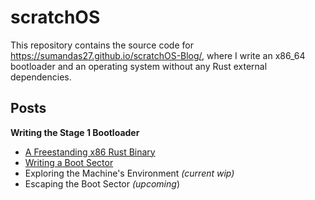 # scratchOS

This repository contains the source code for <https://sumandas27.github.io/scratchOS-Blog/>, where I write an x86_64 bootloader and an operating system without any Rust external dependencies.

## Posts

**Writing the Stage 1 Bootloader**

* [A Freestanding x86 Rust Binary](https://sumandas27.github.io/scratchOS-Blog/ch01-01-a-freestanding-x86-rust-binary.html)
* [Writing a Boot Sector](https://sumandas27.github.io/scratchOS-Blog/ch01-02-writing-a-boot-sector.html)
* Exploring the Machine's Environment *(current wip)*
* Escaping the Boot Sector *(upcoming*)
